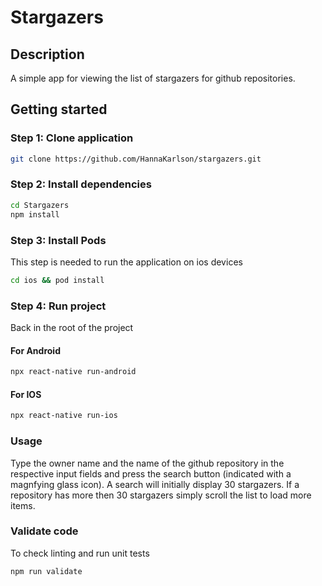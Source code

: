 # Stargazers

## Description

A simple app for viewing the list of stargazers for github repositories.

## Getting started

### Step 1: Clone application
```bash
git clone https://github.com/HannaKarlson/stargazers.git
```

### Step 2: Install dependencies

```bash
cd Stargazers
npm install
```

### Step 3: Install Pods

This step is needed to run the application on ios devices

```bash
cd ios && pod install
```

### Step 4: Run project

Back in the root of the project

#### For Android

```bash
npx react-native run-android
```

#### For IOS

```bash
npx react-native run-ios
```

### Usage

Type the owner name and the name of the github repository in the respective input fields and press the search button (indicated with a magnfying glass icon). A search will initially display 30 stargazers. If a repository has more then 30 stargazers simply scroll the list to load more items.

### Validate code 

To check linting and run unit tests

```bash
npm run validate
```


